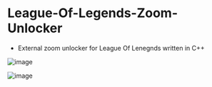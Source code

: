 # League-Of-Legends-Zoom-Unlocker

- External zoom unlocker for League Of Lenegnds written in C++

![image](https://user-images.githubusercontent.com/42891941/122651021-cf3d2300-d13e-11eb-9ef8-ed8658ba057d.png)

![image](https://user-images.githubusercontent.com/42891941/122651027-d6fcc780-d13e-11eb-8964-9e0b09717c23.png)
